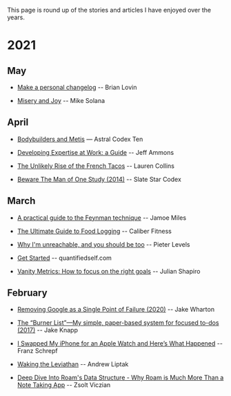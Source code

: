 
This page is round up of the stories and articles I have enjoyed over the years.

# 2021

## May

- [Make a personal changelog](https://brianlovin.com/writing/make-a-personal-changelog) -- Brian Lovin

- [Misery and Joy](https://www.piratewires.com/p/misery-and-joy) -- Mike Solana

## April

- [Bodybuilders and Metis](https://astralcodexten.substack.com/p/metis-and-bodybuilders) — Astral Codex Ten

- [Developing Expertise at Work: a Guide](https://jeffammons.com/2021/04/01/developing-expertise-at-work-a-guide/) -- Jeff Ammons

- [The Unlikely Rise of the French Tacos](https://www.newyorker.com/magazine/2021/04/19/the-unlikely-rise-of-the-french-tacos) -- Lauren Collins

- [Beware The Man of One Study (2014)](https://web.archive.org/web/20200426040222/https://slatestarcodex.com/2014/12/12/beware-the-man-of-one-study/) -- Slate Star Codex

## March

- [A practical guide to the Feynman technique](https://www.jamoe.org/redraft/feynman-technique) -- Jamoe Miles

- [The Ultimate Guide to Food Logging](https://caliberstrong.com/blog/food-logging/) -- Caliber Fitness

- [Why I'm unreachable, and you should be too](https://levels.io/contact-me/) -- Pieter Levels

- [Get Started](https://quantifiedself.com/get-started/) -- quantifiedself.com

- [Vanity Metrics: How to focus on the right goals](https://www.julian.com/blog/vanity-metrics) -- Julian Shapiro

## February

- [Removing Google as a Single Point of Failure (2020)](https://jakewharton.com/removing-google-as-a-single-point-of-failure/) -- Jake Wharton

- [The “Burner List”—My simple, paper-based system for focused to-dos (2017)](https://medium.com/make-time/the-burner-list-my-simple-paper-based-system-for-focused-to-dos-95497321cf14) -- Jake Knapp

- [I Swapped My iPhone for an Apple Watch and Here’s What Happened](https://medium.com/swlh/i-swapped-my-phone-for-an-apple-watch-and-heres-what-happened-95c0323085d7) -- Franz Schrepf

- [Waking the Leviathan](https://andrewliptak.substack.com/p/the-expanse-james-sa-corey-syfy-amazon) -- Andrew Liptak

- [Deep Dive Into Roam's Data Structure - Why Roam is Much More Than a Note Taking App](https://www.zsolt.blog/2021/01/Roam-Data-Structure-Query.html) -- Zsolt Viczian